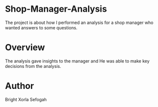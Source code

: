 # Shop-Manager-Analysis
The project is about how I performed an analysis for a shop manager who wanted answers to some questions.

# Overview
The analysis gave insights to the manager and He was able to make key decisions from the analysis.

# Author
Bright Xorla Sefogah
